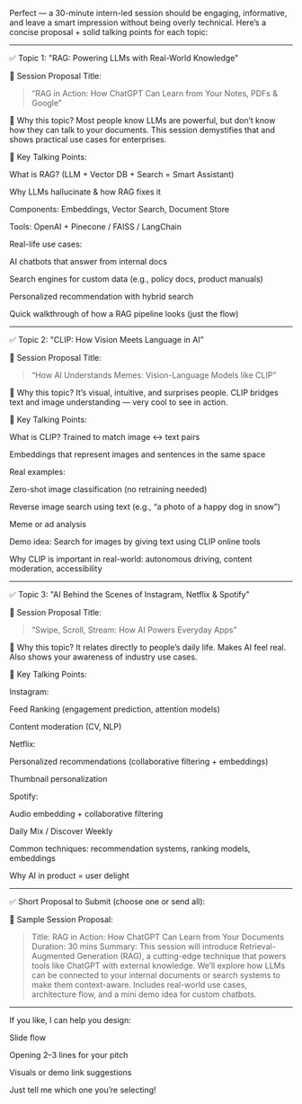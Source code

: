 Perfect — a 30-minute intern-led session should be engaging, informative, and leave a smart impression without being overly technical. Here’s a concise proposal + solid talking points for each topic:


---

✅ Topic 1: "RAG: Powering LLMs with Real-World Knowledge"

📌 Session Proposal Title:

> “RAG in Action: How ChatGPT Can Learn from Your Notes, PDFs & Google”



🔹 Why this topic?
Most people know LLMs are powerful, but don’t know how they can talk to your documents. This session demystifies that and shows practical use cases for enterprises.

🧠 Key Talking Points:

What is RAG? (LLM + Vector DB + Search = Smart Assistant)

Why LLMs hallucinate & how RAG fixes it

Components: Embeddings, Vector Search, Document Store

Tools: OpenAI + Pinecone / FAISS / LangChain

Real-life use cases:

AI chatbots that answer from internal docs

Search engines for custom data (e.g., policy docs, product manuals)

Personalized recommendation with hybrid search


Quick walkthrough of how a RAG pipeline looks (just the flow)



---

✅ Topic 2: "CLIP: How Vision Meets Language in AI"

📌 Session Proposal Title:

> “How AI Understands Memes: Vision-Language Models like CLIP”



🔹 Why this topic?
It’s visual, intuitive, and surprises people. CLIP bridges text and image understanding — very cool to see in action.

🧠 Key Talking Points:

What is CLIP? Trained to match image ↔️ text pairs

Embeddings that represent images and sentences in the same space

Real examples:

Zero-shot image classification (no retraining needed)

Reverse image search using text (e.g., “a photo of a happy dog in snow”)

Meme or ad analysis


Demo idea: Search for images by giving text using CLIP online tools

Why CLIP is important in real-world: autonomous driving, content moderation, accessibility



---

✅ Topic 3: "AI Behind the Scenes of Instagram, Netflix & Spotify"

📌 Session Proposal Title:

> “Swipe, Scroll, Stream: How AI Powers Everyday Apps”



🔹 Why this topic?
It relates directly to people’s daily life. Makes AI feel real. Also shows your awareness of industry use cases.

🧠 Key Talking Points:

Instagram:

Feed Ranking (engagement prediction, attention models)

Content moderation (CV, NLP)


Netflix:

Personalized recommendations (collaborative filtering + embeddings)

Thumbnail personalization


Spotify:

Audio embedding + collaborative filtering

Daily Mix / Discover Weekly


Common techniques: recommendation systems, ranking models, embeddings

Why AI in product = user delight



---

✅ Short Proposal to Submit (choose one or send all):

🔖 Sample Session Proposal:

> Title: RAG in Action: How ChatGPT Can Learn from Your Documents
Duration: 30 mins
Summary:
This session will introduce Retrieval-Augmented Generation (RAG), a cutting-edge technique that powers tools like ChatGPT with external knowledge. We’ll explore how LLMs can be connected to your internal documents or search systems to make them context-aware. Includes real-world use cases, architecture flow, and a mini demo idea for custom chatbots.




---

If you like, I can help you design:

Slide flow

Opening 2–3 lines for your pitch

Visuals or demo link suggestions


Just tell me which one you’re selecting!
